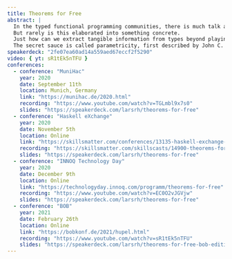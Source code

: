 ```yaml
---
title: Theorems for Free
abstract: |
  In the typed functional programming communities, there is much talk about “reasoning with types”.
  But rarely is this elaborated into something concrete.
  Just how can we extract tangible information from types beyond playing mere type tetris?
  The secret sauce is called parametricity, first described by John C. Reynolds, and later applied to Haskell by Philip Wadler in his seminal paper “Theorems for free!”.
speakerdeck: "2fe07ea60ad14a559aed67eccf2f5290"
video: { yt: sR1tEk5nTFU }
conferences:
  - conference: "MuniHac"
    year: 2020
    date: September 11th
    location: Munich, Germany
    link: "https://munihac.de/2020.html"
    recording: "https://www.youtube.com/watch?v=TGLmbl9x7s0"
    slides: "https://speakerdeck.com/larsrh/theorems-for-free"
  - conference: "Haskell eXchange"
    year: 2020
    date: November 5th
    location: Online
    link: "https://skillsmatter.com/conferences/13135-haskell-exchange-2020#program"
    recording: "https://skillsmatter.com/skillscasts/14900-theorems-for-free"
    slides: "https://speakerdeck.com/larsrh/theorems-for-free"
  - conference: "INNOQ Technology Day"
    year: 2020
    date: December 9th
    location: Online
    link: "https://technologyday.innoq.com/programm/theorems-for-free"
    recording: "https://www.youtube.com/watch?v=EC0O2vJGVjw"
    slides: "https://speakerdeck.com/larsrh/theorems-for-free"
  - conference: "BOB"
    year: 2021
    date: February 26th
    location: Online
    link: "https://bobkonf.de/2021/hupel.html"
    recording: "https://www.youtube.com/watch?v=sR1tEk5nTFU"
    slides: "https://speakerdeck.com/larsrh/theorems-for-free-bob-edition"
---
```

